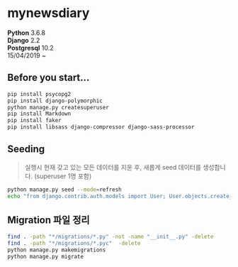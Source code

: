 # mynewsdiary
**Python** 3.6.8  
**Django** 2.2  
**Postgresql** 10.2  
15/04/2019 ~  
  
## Before you start...
```bash
pip install psycopg2
pip install django-polymorphic
python manage.py createsuperuser
pip install Markdown
pip install faker
pip install libsass django-compressor django-sass-processor
```
  
## Seeding
> 실행시 현재 갖고 있는 모든 데이터를 지운 후, 새롭게 seed 데이터를 생성합니다. (superuser 1명 포함)
```bash
python manage.py seed --mode=refresh
echo "from django.contrib.auth.models import User; User.objects.create_superuser('admin', 'admin@example.com', 'abababab')" | python manage.py shell
```
  
## Migration 파일 정리
```bash
find . -path "*/migrations/*.py" -not -name "__init__.py" -delete
find . -path "*/migrations/*.pyc"  -delete
python manage.py makemigrations
python manage.py migrate
```